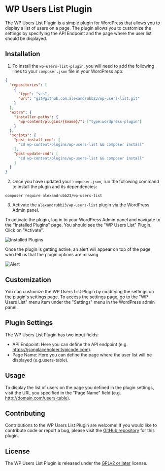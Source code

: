 # WP Users List Plugin

The WP Users List Plugin is a simple plugin for WordPress that allows you to display a list of users on a page. The plugin allows you to customize the settings by specifying the API Endpoint and the page where the user list should be displayed.

## Installation

1. To install the `wp-users-list-plugin`, you will need to add the following lines to your `composer.json` file in your WordPress app:

```json
{
  "repositories": [
    {
      "type": "vcs",
      "url": "git@github.com:alexandrubb23/wp-users-list.git"
    }
  ],
  "extra": {
    "installer-paths": {
      "wp-content/plugins/{$name}/": ["type:wordpress-plugin"]
    }
  },
  "scripts": {
    "post-install-cmd": [
      "cd wp-content/plugins/wp-users-list && composer install"
    ],
    "post-update-cmd": [
      "cd wp-content/plugins/wp-users-list && composer install"
    ]
  }
}
```

2. Once you have updated your `composer.json`, run the following command to install the plugin and its dependencies:

```shell
composer require alexandrubb23/wp-users-list
```

3. Activate the `alexandrubb23/wp-users-list` plugin via the WordPress Admin panel.

To activate the plugin, log in to your WordPress Admin panel and navigate to the "Installed Plugins" page. You should see the "WP Users List" Plugin. Click on "Activate".

![Installed Plugins](https://i.ibb.co/SfwmkYL/Screenshot-2023-04-07-at-11-43-27.png)

Once the plugin is getting active, an alert will appear on top of the page who tell us that the plugin options are missing

![Alert](https://i.ibb.co/XkNBnQz/Screenshot-2023-04-07-at-11-48-58.png)

## Customization

You can customize the WP Users List Plugin by modifying the settings on the plugin's settings page. To access the settings page, go to the "WP Users List" menu item under the "Settings" menu in the WordPress admin panel.

## Plugin Settings

The WP Users List Plugin has two input fields:

- API Endpoint: Here you can define the API endpoint (e.g. https://jsonplaceholder.typicode.com).
- Page Name: Here you can define the page where the user list will be displayed (e.g.users-table).

## Usage

To display the list of users on the page you defined in the plugin settings, visit the URL you specified in the "Page Name" field (e.g. http://domain.com/users-table).

## Contributing

Contributions to the WP Users List Plugin are welcome! If you would like to contribute code or report a bug, please visit the [GitHub repository](https://github.com/alexandrubb23/wp-users-list) for this plugin.

## License

The WP Users List Plugin is released under the [GPLv2 or later](http://www.gnu.org/licenses/gpl-2.0.html) license.
